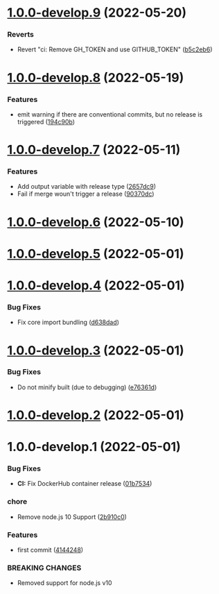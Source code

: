 # [1.0.0-develop.9](https://github.com/sebbo2002/action-is-semantic-pr/compare/v1.0.0-develop.8...v1.0.0-develop.9) (2022-05-20)


### Reverts

* Revert "ci: Remove GH_TOKEN and use GITHUB_TOKEN" ([b5c2eb6](https://github.com/sebbo2002/action-is-semantic-pr/commit/b5c2eb66170b38bda1e49ad5bb5cf02bd13eb8e4))

# [1.0.0-develop.8](https://github.com/sebbo2002/action-is-semantic-pr/compare/v1.0.0-develop.7...v1.0.0-develop.8) (2022-05-19)


### Features

* emit warning if there are conventional commits, but no release is triggered ([194c90b](https://github.com/sebbo2002/action-is-semantic-pr/commit/194c90b6e911f93f5cb6140376b9ac73e6ea0eac))

# [1.0.0-develop.7](https://github.com/sebbo2002/action-is-semantic-pr/compare/v1.0.0-develop.6...v1.0.0-develop.7) (2022-05-11)


### Features

* Add output variable with release type ([2657dc9](https://github.com/sebbo2002/action-is-semantic-pr/commit/2657dc9340ecca2f3a90863b4fde3f4c1544a336))
* Fail if merge woun't trigger a release ([90370dc](https://github.com/sebbo2002/action-is-semantic-pr/commit/90370dca8f9bd96fd4469a0e14b0f8807054ffda))

# [1.0.0-develop.6](https://github.com/sebbo2002/action-is-semantic-pr/compare/v1.0.0-develop.5...v1.0.0-develop.6) (2022-05-10)

# [1.0.0-develop.5](https://github.com/sebbo2002/action-is-semantic-pr/compare/v1.0.0-develop.4...v1.0.0-develop.5) (2022-05-01)

# [1.0.0-develop.4](https://github.com/sebbo2002/action-is-semantic-pr/compare/v1.0.0-develop.3...v1.0.0-develop.4) (2022-05-01)


### Bug Fixes

* Fix core import bundling ([d638dad](https://github.com/sebbo2002/action-is-semantic-pr/commit/d638dadfd26ea64fe867fd190893c34b3bb59669))

# [1.0.0-develop.3](https://github.com/sebbo2002/action-is-semantic-pr/compare/v1.0.0-develop.2...v1.0.0-develop.3) (2022-05-01)


### Bug Fixes

* Do not minify built (due to debugging) ([e76361d](https://github.com/sebbo2002/action-is-semantic-pr/commit/e76361d8f261e9f7608af4622626f18bdf9322c9))

# [1.0.0-develop.2](https://github.com/sebbo2002/action-is-semantic-pr/compare/v1.0.0-develop.1...v1.0.0-develop.2) (2022-05-01)

# 1.0.0-develop.1 (2022-05-01)


### Bug Fixes

* **CI:** Fix DockerHub container release ([01b7534](https://github.com/sebbo2002/action-is-semantic-pr/commit/01b753406d1f1ef24a949c7d7b946d99b779d013))


### chore

* Remove node.js 10 Support ([2b910c0](https://github.com/sebbo2002/action-is-semantic-pr/commit/2b910c09bc8a41085fc4472159494d8738d5521e))


### Features

* first commit ([4144248](https://github.com/sebbo2002/action-is-semantic-pr/commit/41442488d55fd1d7237cdb4738ff1df800045145))


### BREAKING CHANGES

* Removed support for node.js v10

